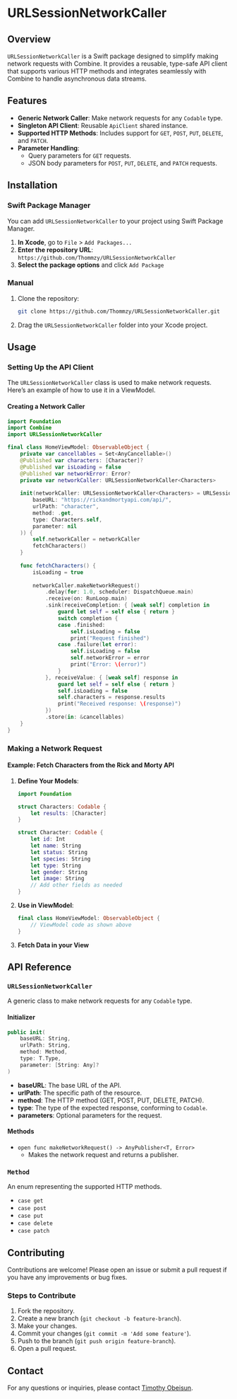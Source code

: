 
# URLSessionNetworkCaller

## Overview
`URLSessionNetworkCaller` is a Swift package designed to simplify making network requests with Combine. It provides a reusable, type-safe API client that supports various HTTP methods and integrates seamlessly with Combine to handle asynchronous data streams.

## Features

- **Generic Network Caller**: Make network requests for any `Codable` type.
- **Singleton API Client**: Reusable `ApiClient` shared instance.
- **Supported HTTP Methods**: Includes support for `GET`, `POST`, `PUT`, `DELETE`, and `PATCH`.
- **Parameter Handling**:
  - Query parameters for `GET` requests.
  - JSON body parameters for `POST`, `PUT`, `DELETE`, and `PATCH` requests.

## Installation

### Swift Package Manager

You can add `URLSessionNetworkCaller` to your project using Swift Package Manager.

1. **In Xcode**, go to `File` > `Add Packages...`
2. **Enter the repository URL**: `https://github.com/Thommzy/URLSessionNetworkCaller`
3. **Select the package options** and click `Add Package`

### Manual

1. Clone the repository:
    ```sh
    git clone https://github.com/Thommzy/URLSessionNetworkCaller.git
    ```

2. Drag the `URLSessionNetworkCaller` folder into your Xcode project.

## Usage

### Setting Up the API Client

The `URLSessionNetworkCaller` class is used to make network requests. Here’s an example of how to use it in a ViewModel.

#### Creating a Network Caller

```swift
import Foundation
import Combine
import URLSessionNetworkCaller

final class HomeViewModel: ObservableObject {
    private var cancellables = Set<AnyCancellable>()
    @Published var characters: [Character]?
    @Published var isLoading = false
    @Published var networkError: Error?
    private var networkCaller: URLSessionNetworkCaller<Characters>
    
    init(networkCaller: URLSessionNetworkCaller<Characters> = URLSessionNetworkCaller<Characters>(
        baseURL: "https://rickandmortyapi.com/api/",
        urlPath: "character",
        method: .get,
        type: Characters.self,
        parameter: nil
    )) {
        self.networkCaller = networkCaller
        fetchCharacters()
    }
    
    func fetchCharacters() {
        isLoading = true
        
        networkCaller.makeNetworkRequest()
            .delay(for: 1.0, scheduler: DispatchQueue.main)
            .receive(on: RunLoop.main)
            .sink(receiveCompletion: { [weak self] completion in
                guard let self = self else { return }
                switch completion {
                case .finished:
                    self.isLoading = false
                    print("Request finished")
                case .failure(let error):
                    self.isLoading = false
                    self.networkError = error
                    print("Error: \(error)")
                }
            }, receiveValue: { [weak self] response in
                guard let self = self else { return }
                self.isLoading = false
                self.characters = response.results
                print("Received response: \(response)")
            })
            .store(in: &cancellables)
    }
}
```

### Making a Network Request

#### Example: Fetch Characters from the Rick and Morty API

1. **Define Your Models**:
    ```swift
    import Foundation

    struct Characters: Codable {
        let results: [Character]
    }

    struct Character: Codable {
        let id: Int
        let name: String
        let status: String
        let species: String
        let type: String
        let gender: String
        let image: String
        // Add other fields as needed
    }
    ```

2. **Use in ViewModel**:
    ```swift
    final class HomeViewModel: ObservableObject {
        // ViewModel code as shown above
    }
    ```

3. **Fetch Data in your View**

## API Reference

### `URLSessionNetworkCaller`

A generic class to make network requests for any `Codable` type.

#### Initializer

```swift
public init(
    baseURL: String,
    urlPath: String,
    method: Method,
    type: T.Type,
    parameter: [String: Any]?
)
```

- **baseURL**: The base URL of the API.
- **urlPath**: The specific path of the resource.
- **method**: The HTTP method (GET, POST, PUT, DELETE, PATCH).
- **type**: The type of the expected response, conforming to `Codable`.
- **parameters**: Optional parameters for the request.

#### Methods

- `open func makeNetworkRequest() -> AnyPublisher<T, Error>`
  - Makes the network request and returns a publisher.

### `Method`

An enum representing the supported HTTP methods.

- `case get`
- `case post`
- `case put`
- `case delete`
- `case patch`

## Contributing

Contributions are welcome! Please open an issue or submit a pull request if you have any improvements or bug fixes.

### Steps to Contribute

1. Fork the repository.
2. Create a new branch (`git checkout -b feature-branch`).
3. Make your changes.
4. Commit your changes (`git commit -m 'Add some feature'`).
5. Push to the branch (`git push origin feature-branch`).
6. Open a pull request.

## Contact

For any questions or inquiries, please contact [Timothy Obeisun](mailto:timothyobeisun@gmail.com).
